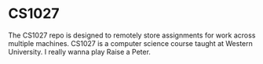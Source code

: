 # CS1027

The CS1027 repo is designed to remotely store assignments for work across multiple machines. CS1027 is a computer science course taught at Western University. I really wanna play Raise a Peter.
